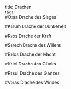 title: Drachen  
tags:   
#Ossa
Drache des Sieges

#Karum 
Drache der Dunkelheit

#Ryos
Drache der Kraft

#Serech
Drache des Willens

#Belos
Drache der Macht

#Kelel
Drache des Glücks

#Rasul
Drache des Glanzes

#Voras
Drache des Windes